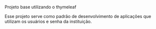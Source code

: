Projeto base utilizando o thymeleaf

Esse projeto serve como padrão de desenvolvimento de aplicações que utilizam os usuários e senha da instituição.